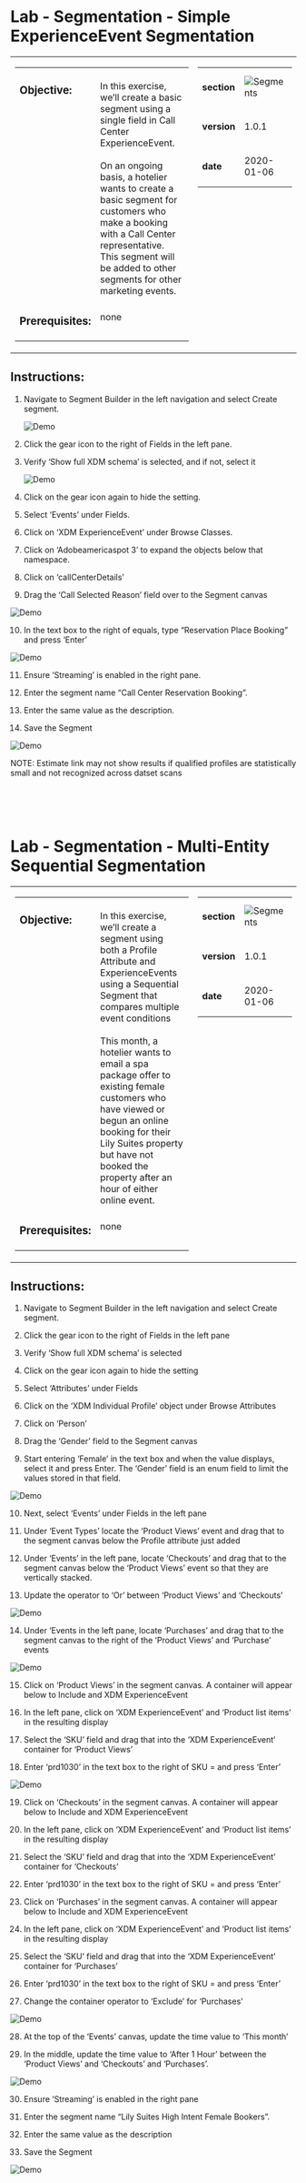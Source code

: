 # Lab - Segmentation - Simple ExperienceEvent Segmentation

<table style="border-collapse: collapse; border: none;" class="tab" cellspacing="0" cellpadding="0">

<tr style="border: none;">

<div align="left">
<td width="600" style="border: none;">
<table>
<tbody valign="top">
      <tr width="500">
            <td valign="top"><h3>Objective:</h3></td>
            <td valign="top"><br>In this exercise, we’ll create a basic segment using a single field in Call Center ExperienceEvent.</br>
      <br>On an ongoing basis, a hotelier wants to create a basic segment for customers who make a booking with a Call Center representative. This segment will be added to other segments for other marketing events.</br>
            </td>
     </tr>
     <tr width="500">
           <td valign="top"><h3>Prerequisites:</h3></td>
           <td valign="top"><br>none</td>
     </tr>
</tbody>
</table>
</td>
</div>

<div align="right">
<td style="border: none;" valign="top">

<table>
<tbody valign="top">
      <tr>
            <td valign="middle" height="70"><b>section</b></td>
            <td valign="middle" height="70"><img src="https://github.com/adobe/AEP-Hands-on-Labs/blob/master/assets/images/left_hand_nav_menu_segments.png?raw=true" alt="Segments"></td>
      </tr>
      <tr>
            <td valign="middle" height="70"><b>version</b></td>
            <td valign="middle" height="70">1.0.1</td>
      </tr>
      <tr>
            <td valign="middle" height="70"><b>date</b></td>
            <td valign="middle" height="70">2020-01-06</td>
      </tr>
</tbody>
</table>
</td>
</div>

</tr>
</table>

## Instructions:

1. Navigate to Segment Builder in the left navigation and select Create segment.

   ![Demo](./images/segment_create.png)

2. Click the gear icon to the right of Fields in the left pane.

3. Verify ‘Show full XDM schema’ is selected, and if not, select it

   ![Demo](./images/segment_gear.png)

4. Click on the gear icon again to hide the setting.

5. Select ‘Events’ under Fields.

6. Click on ‘XDM ExperienceEvent’ under Browse Classes.

7. Click on ‘Adobeamericaspot 3’ to expand the objects below that namespace.

8. Click on ‘callCenterDetails’

9. Drag the ‘Call Selected Reason’ field over to the Segment canvas

![Demo](./images/segment_travel_callselectedreason.png)

10. In the text box to the right of equals, type “Reservation Place Booking” and press ‘Enter’

![Demo](./images/segment_travel_reservationbooking.png)

11. Ensure ‘Streaming’ is enabled in the right pane.

12. Enter the segment name “Call Center Reservation Booking”.

13. Enter the same value as the description.

14. Save the Segment

![Demo](./images/segment_travel_reservationbookingsave.png)

NOTE: Estimate link may not show results if qualified profiles are statistically small and not recognized across datset scans

<br>
<br>
<br>

# Lab - Segmentation - Multi-Entity Sequential Segmentation

<table style="border-collapse: collapse; border: none;" class="tab" cellspacing="0" cellpadding="0">

<tr style="border: none;">

<div align="left">
<td width="600" style="border: none;">
<table>
<tbody valign="top">
      <tr width="500">
            <td valign="top"><h3>Objective:</h3></td>
            <td valign="top"><br>In this exercise, we’ll create a segment using both a Profile Attribute and ExperienceEvents using a Sequential Segment that compares multiple event conditions</br>
      <br>This month, a hotelier wants to email a spa package offer to existing female customers who have viewed or begun an online booking for their Lily Suites property but have not booked the property after an hour of either online event.</br></td>
     </tr>
     <tr width="500">
           <td valign="top"><h3>Prerequisites:</h3></td>
           <td valign="top"><br>none</td>
     </tr>
</tbody>
</table>
</td>
</div>

<div align="right">
<td style="border: none;" valign="top">

<table>
<tbody valign="top">
      <tr>
            <td valign="middle" height="70"><b>section</b></td>
            <td valign="middle" height="70"><img src="https://github.com/adobe/AEP-Hands-on-Labs/blob/master/assets/images/left_hand_nav_menu_segments.png?raw=true" alt="Segments"></td>
      </tr>
      <tr>
            <td valign="middle" height="70"><b>version</b></td>
            <td valign="middle" height="70">1.0.1</td>
      </tr>
      <tr>
            <td valign="middle" height="70"><b>date</b></td>
            <td valign="middle" height="70">2020-01-06</td>
      </tr>
</tbody>
</table>
</td>
</div>

</tr>
</table>

## Instructions:

1. Navigate to Segment Builder in the left navigation and select Create segment.

2. Click the gear icon to the right of Fields in the left pane

3. Verify ‘Show full XDM schema’ is selected

4. Click on the gear icon again to hide the setting

5. Select ‘Attributes’ under Fields

6. Click on the ‘XDM Individual Profile’ object under Browse Attributes

7. Click on ‘Person’

8. Drag the ‘Gender’ field to the Segment canvas

9. Start entering ‘Female’ in the text box and when the value displays, select it and press Enter. The ‘Gender’ field is an enum field to limit the values stored in that field.

![Demo](./images/segment_travel_me_gender.png)

10. Next, select ‘Events’ under Fields in the left pane
11. Under ‘Event Types’ locate the ‘Product Views’ event and drag that to the segment canvas below the Profile attribute just added

12. Under ‘Events’ in the left pane, locate ‘Checkouts’ and drag that to the segment canvas below the ‘Product Views’ event so that they are vertically stacked.

13. Update the operator to ‘Or’ between ‘Product Views’ and ‘Checkouts’

![Demo](./images/segment_travel_me_prodviewcheckout.png)

14. Under ‘Events in the left pane, locate ‘Purchases’ and drag that to the segment canvas to the right of the ‘Product Views’ and ‘Purchase’ events

![Demo](./images/segment_travel_me_purchase.png)

15. Click on ‘Product Views’ in the segment canvas. A container will appear below to Include and XDM ExperienceEvent

16. In the left pane, click on ‘XDM ExperienceEvent’ and ‘Product list items’ in the resulting display

17. Select the ‘SKU’ field and drag that into the ‘XDM ExperienceEvent’ container for ‘Product Views’

18. Enter ‘prd1030’ in the text box to the right of SKU = and press ‘Enter’

![Demo](./images/segment_travel_me_pvsku.png)

19. Click on ‘Checkouts’ in the segment canvas. A container will appear below to Include and XDM ExperienceEvent

20. In the left pane, click on ‘XDM ExperienceEvent’ and ‘Product list items’ in the resulting display

21. Select the ‘SKU’ field and drag that into the ‘XDM ExperienceEvent’ container for ‘Checkouts’

22. Enter ‘prd1030’ in the text box to the right of SKU = and press ‘Enter’

23. Click on ‘Purchases’ in the segment canvas. A container will appear below to Include and XDM ExperienceEvent

24. In the left pane, click on ‘XDM ExperienceEvent’ and ‘Product list items’ in the resulting display

25. Select the ‘SKU’ field and drag that into the ‘XDM ExperienceEvent’ container for ‘Purchases’

26. Enter ‘prd1030’ in the text box to the right of SKU = and press ‘Enter’

27. Change the container operator to ‘Exclude’ for ‘Purchases’

![Demo](./images/segment_travel_me_purchasesku.png)

28. At the top of the ‘Events’ canvas, update the time value to ‘This month’

29. In the middle, update the time value to ‘After 1 Hour’ between the ‘Product Views’ and ‘Checkouts’ and ‘Purchases’.

![Demo](./images/segment_travel_me_purchasetime.png)

30. Ensure ‘Streaming’ is enabled in the right pane

31. Enter the segment name “Lily Suites High Intent Female Bookers”.

32. Enter the same value as the description

33. Save the Segment

![Demo](./images/segment_travel_me_save.png)

<br>
<br>
<br>

# Lab - Segmentation - Dynamic Segmentation

<table style="border-collapse: collapse; border: none;" class="tab" cellspacing="0" cellpadding="0">

<tr style="border: none;">

<div align="left">
<td width="600" style="border: none;">
<table>
<tbody valign="top">
      <tr width="500">
            <td valign="top"><h3>Objective:</h3></td>
            <td valign="top"><br>In this exercise, we’ll create a segment using Commerce ExperienceEvents and dynamic segmentation. Dynamic segmentation solves the scalability problems marketers traditionally face when building segments for marketing campaigns or other use cases where setting up multiple variations of the same segment was required.</br>
      <br>On an ongoing basis, a hotelier wants to remarket to customers who have clicked through an email offer to any property, started the booking online within 3 days, but have not booked the hotel room within 1 day.</br></td>
     </tr>
     <tr width="500">
           <td valign="top"><h3>Prerequisites:</h3></td>
           <td valign="top"><br>none</td>
     </tr>
</tbody>
</table>
</td>
</div>

<div align="right">
<td style="border: none;" valign="top">

<table>
<tbody valign="top">
      <tr>
            <td valign="middle" height="70"><b>section</b></td>
            <td valign="middle" height="70"><img src="https://github.com/adobe/AEP-Hands-on-Labs/blob/master/assets/images/left_hand_nav_menu_segments.png?raw=true" alt="Segments"></td>
      </tr>
      <tr>
            <td valign="middle" height="70"><b>version</b></td>
            <td valign="middle" height="70">1.0.1</td>
      </tr>
      <tr>
            <td valign="middle" height="70"><b>date</b></td>
            <td valign="middle" height="70">2020-01-06</td>
      </tr>
</tbody>
</table>
</td>
</div>

</tr>
</table>

## Instructions:

1. Navigate to Segment Builder in the left navigation and select Create segment.

2. Click the gear icon to the right of Fields in the left pane

3. Verify ‘Show full XDM schema’ is selected

4. Click on the gear icon again to hide the setting

5. In the left pane, select ‘Events’ under Fields

6. In the search box, enter ‘eVar1’

![Demo](./images/segments_travel_dyn_mchannel.png)

7. Under ‘Browse Classes’, drag ‘Marketing Channel (eVar1)’ to the segment canvas.

![Demo](./images/segments_travel_dyn_mchannel_any.png)

8. In the left pane, clear out the Search box

9. Under ‘Event Types’, locate ‘Checkouts’, and drag this to the segment canvas to the right of the ‘Any’ event

![Demo](./images/segments_travel_dyn_mchannel_email_checkout.png)

10. In the left pane, locate ‘Purchases’ and drag this to the segment canvas to the right of the ‘Checkouts’ event.

![Demo](./images/segments_travel_dyn_mchannel_email_purchase.png)

11. Click on ‘Any’ in the segment canvas

12. Type ‘Email’ in the text box to the right of ‘Marketing Channel (eVar1)’ equals and press Enter

![Demo](./images/segments_travel_dyn_mchannel_email_purchase.png)

13. Click on ‘Checkouts in the segment canvas

14. In the left pane, click on ‘XDM ExperienceEvent’ and ‘Product list items’ in the resulting display

15. Select the ‘SKU’ field and drag that into the ‘XDM ExperienceEvent’ container for ‘Checkouts’

![Demo](./images/segments_travel_dyn_prodlistitemmenu.png)

16. Change the operator to “exists”

![Demo](./images/segments_travel_dyn_skuexists.png)

17. In the left pane, click on ‘XDM ExperienceEvent’ and ‘Product list items’ in the resulting display

18. Select the ‘SKU’ field and drag that into the ‘XDM ExperienceEvent’ container for ‘Purchases’

19. In the left pane, click on the Events link. You should see ‘Browse Classes’, ‘Event Types’ and ‘Browse Variables’ sections appear

![Demo](./images/segments_travel_dyn_browsevarmenu.png)

20. Locate ‘Checkouts1 | Product list items1’ and drag this to the right of ‘SKU equals’ in the ‘XDM Event Container’. Release one the dynamic variable is positioned over the second box displays and drop. The resulting statement should be ‘SKU equals Checkouts1 | Product list items1 XDM ExperienceEvent > Product list items > SKU’

21) Change the ‘XDM ExperienceEvent’ container for ‘Purchases1’ to ‘Exclude’

![Demo](./images/segments_travel_dyn_skuexists.png)

22. In the segment canvas, update the time value between ‘Any’ and ‘Checkouts’ to ‘Within 3 days’

23. Next, update the time value between ‘’Any’ and ‘Purchases’ to ‘Within 1 day’

24. Ensure ‘Streaming’ is enabled in the right pane

25. Enter the segment name “Email Channel Online Reservation Abandoners”.

26. Enter the same value as the description

27. Save the Segment

Return to [Lab Agenda Directory](https://github.com/adobe/AEP-Hands-on-Labs/blob/master/labs/travel/README.md#lab-agenda)
